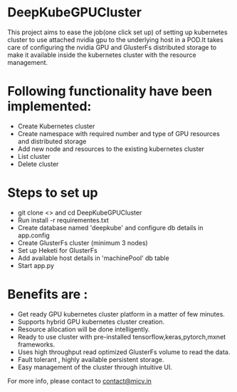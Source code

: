 # DeepKubeGPUCluster
This project aims to ease the job(one click set up) of setting up kubernetes cluster to use attached nvidia gpu to the underlying host in a POD.It takes care of configuring the nvidia GPU and GlusterFs distributed storage to make it available inside the kubernetes cluster with the resource management.
# Following functionality have been implemented:
 - Create Kubernetes cluster
 - Create namespace with required number and type of GPU resources and distributed storage
 - Add new node and resources to the existing kubernetes cluster
 - List cluster
 - Delete cluster

# Steps to set up
 - git clone <> and cd DeepKubeGPUCluster
 - Run install -r requirementes.txt
 - Create database named 'deepkube' and configure db details in app.config
 - Create GlusterFs cluster (minimum 3 nodes)
 - Set up Heketi for GlusterFs
 - Add available host details in 'machinePool' db table
 - Start app.py

# Benefits are :
 - Get ready GPU kubernetes cluster platform in a matter of few minutes.
 - Supports hybrid GPU kubernetes cluster creation.
 - Resource allocation will be done intelligently.
 - Ready to use cluster with pre-installed tensorflow,keras,pytorch,mxnet frameworks.
 - Uses high throughput read optimized GlusterFs volume to read the data.
 - Fault tolerant , highly available persistent storage.
 - Easy management of the cluster through intuitive UI.
 
 For more info, please contact to  contact@micv.in 
